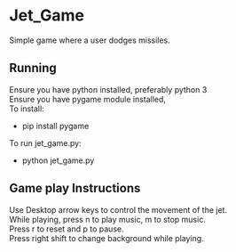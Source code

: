 # Jet_Game
Simple game where a user dodges missiles.

## Running
Ensure you have python installed, preferably python 3<br>
Ensure you have pygame module installed,<br>
To install:
  * pip install pygame<br>

To run jet_game.py:
  * python jet_game.py

## Game play Instructions
Use Desktop arrow keys to control the movement of the jet.<br>
While playing, press n to play music, m to stop music.<br>
Press r to reset and p to pause.<br>
Press right shift to change background while playing.<br>
